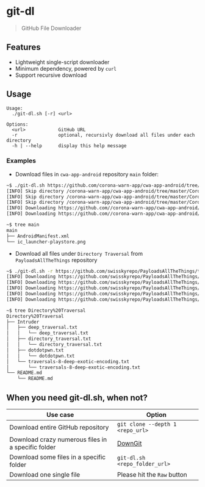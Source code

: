 # git-dl

> GitHub File Downloader

## Features

- Lightweight single-script downloader
- Minimum dependency, powered by `curl`
- Support recursive download

## Usage

```
Usage:
  ./git-dl.sh [-r] <url>

Options:
  <url>            GitHub URL
  -r               optional, recursivly download all files under each directory
  -h | --help      display this help message
```

### Examples

- Download files in `cwa-app-android` repository `main` folder:

```bash
~$ ./git-dl.sh https://github.com/corona-warn-app/cwa-app-android/tree/master/Corona-Warn-App/src/main
[INFO] Skip directory /corona-warn-app/cwa-app-android/tree/master/Corona-Warn-App/src/main/assets
[INFO] Skip directory /corona-warn-app/cwa-app-android/tree/master/Corona-Warn-App/src/main/java/de/rki/coronawarnapp
[INFO] Skip directory /corona-warn-app/cwa-app-android/tree/master/Corona-Warn-App/src/main/res
[INFO] Downloading https://github.com//corona-warn-app/cwa-app-android/raw/master/Corona-Warn-App/src/main/AndroidManifest.xml
[INFO] Downloading https://github.com//corona-warn-app/cwa-app-android/raw/master/Corona-Warn-App/src/main/ic_launcher-playstore.png

~$ tree main
main
├── AndroidManifest.xml
└── ic_launcher-playstore.png
```

- Download all files under `Directory Traversal` from `PayloadsAllTheThings` repository

```bash
~$ ./git-dl.sh -r https://github.com/swisskyrepo/PayloadsAllTheThings/tree/master/Directory%20Traversal
[INFO] Downloading https://github.com/swisskyrepo/PayloadsAllTheThings/raw/master/Directory%20Traversal/Intruder/deep_traversal.txt
[INFO] Downloading https://github.com/swisskyrepo/PayloadsAllTheThings/raw/master/Directory%20Traversal/Intruder/directory_traversal.txt
[INFO] Downloading https://github.com/swisskyrepo/PayloadsAllTheThings/raw/master/Directory%20Traversal/Intruder/dotdotpwn.txt
[INFO] Downloading https://github.com/swisskyrepo/PayloadsAllTheThings/raw/master/Directory%20Traversal/Intruder/traversals-8-deep-exotic-encoding.txt
[INFO] Downloading https://github.com/swisskyrepo/PayloadsAllTheThings/raw/master/Directory%20Traversal/README.md

~$ tree Directory%20Traversal
Directory%20Traversal
├── Intruder
│   ├── deep_traversal.txt
│   │   └── deep_traversal.txt
│   ├── directory_traversal.txt
│   │   └── directory_traversal.txt
│   ├── dotdotpwn.txt
│   │   └── dotdotpwn.txt
│   └── traversals-8-deep-exotic-encoding.txt
│       └── traversals-8-deep-exotic-encoding.txt
└── README.md
    └── README.md
```

## When you need git-dl.sh, when not?

| Use case                                           | Option                                            |
| -------------------------------------------------- | ------------------------------------------------- |
| Download entire GitHub repository                  | `git clone --depth 1 <repo_url>`                  |
| Download crazy numerous files in a specific folder | [DownGit](https://github.com/MinhasKamal/DownGit) |
| Download some files in a specific folder           | `git-dl.sh <repo_folder_url>`                     |
| Download one single file                           | Please hit the `Raw` button                       |
